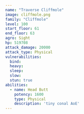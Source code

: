 ```yaml
---
name: "Traverse Cliffmole"
image: cliffmole.png
family: "Cliffmole"
level: 100
start_floor: 61
end_floor: 63
agro: Sight
hp: 519708
attack_damage: 20000
attack_type: Physical
vulnerabilities:
  bind: 
  heavy: 
  sleep: 
  slow: 
  stun: true
abilities:
  - name: Head Butt
    potency: 1600
    type: Physical
    description: 'tiny conal AoE'
---
```

